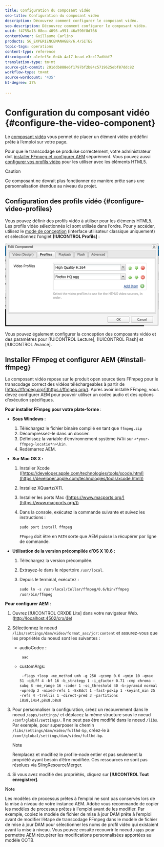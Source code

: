 ```yaml
---
title: Configuration du composant vidéo
seo-title: Configuration du composant vidéo
description: Découvrez comment configurer le composant vidéo.
seo-description: Découvrez comment configurer le composant vidéo.
uuid: f4755a13-08ea-4096-a951-46a590f8d766
contentOwner: Guillaume Carlino
products: SG_EXPERIENCEMANAGER/6.4/SITES
topic-tags: operations
content-type: reference
discoiquuid: a1efef3c-0e4b-4a17-bcad-e3cc17adbbf7
translation-type: tm+mt
source-git-commit: 201ddb888e6f1797bf2b84c5719625ebf87ddc82
workflow-type: tm+mt
source-wordcount: '435'
ht-degree: 37%

---
```



# Configuration du composant vidéo  {#configure-the-video-component}

Le [composant vidéo](/help/sites-authoring/default-components-foundation.md#video) vous permet de placer un élément vidéo prédéfini prête à l’emploi sur votre page.

Pour que le transcodage se produise correctement, votre administrateur doit [installer FFmpeg et configurer AEM](#install-ffmpeg) séparément. Vous pouvez aussi [configurer vos profils vidéo](#configure-video-profiles) pour les utiliser avec les éléments HTML5.

>[!CAUTION]
>
>Ce composant ne devrait plus fonctionner de manière prête sans une personnalisation étendue au niveau du projet.

## Configuration des profils vidéo {#configure-video-profiles}

Vous pouvez définir des profils vidéo à utiliser pour les éléments HTML5. Les profils vidéo sélectionnés ici sont utilisés dans l’ordre. Pour y accéder, utilisez le [mode de conception](/help/sites-authoring/default-components-designmode.md) (interface utilisateur classique uniquement) et sélectionnez l’onglet **[!UICONTROL Profils]** :

![chlimage_1-317](assets/chlimage_1-317.png)

Vous pouvez également configurer la conception des composants vidéo et des paramètres pour [!UICONTROL Lecture], [!UICONTROL Flash] et [!UICONTROL Avancé].

## Installer FFmpeg et configurer AEM {#install-ffmpeg}

Le composant vidéo repose sur le produit open source tiers FFmpeg pour le transcodage correct des vidéos téléchargeables à partir de [https://ffmpeg.org/](https://ffmpeg.org/). Après avoir installé FFmpeg, vous devez configurer AEM pour pouvoir utiliser un codec audio et des options d’exécution spécifiques.

**Pour installer FFmpeg pour votre plate-forme** :

* **Sous Windows :**

   1. Téléchargez le fichier binaire compilé en tant que `ffmpeg.zip`
   1. Décompressez-le dans un dossier.
   1. Définissez la variable d’environnement système `PATH` sur `<*your-ffmpeg-locatio*n>\bin`.
   1. Redémarrez AEM.

* **Sur Mac OS X :**

   1. Installer Xcode ([https://developer.apple.com/technologies/tools/xcode.html](https://developer.apple.com/technologies/tools/xcode.html))
   1. Installez XQuartz/X11.
   1. Installer les ports Mac ([https://www.macports.org/](https://www.macports.org/))
   1. Dans la console, exécutez la commande suivante et suivez les instructions :

      `sudo port install ffmpeg`

      `FFmpeg` doit être en  `PATH` sorte que AEM puisse la récupérer par ligne de commande.

* **Utilisation de la version précompilée d’OS X 10.6 :**

   1. Téléchargez la version précompilée.
   1. Extrayez-le dans le répertoire `/usr/local`.
   1. Depuis le terminal, exécutez :

      `sudo ln -s /usr/local/Cellar/ffmpeg/0.6/bin/ffmpeg /usr/bin/ffmpeg`

**Pour configurer AEM** :

1. Ouvrez [!UICONTROL CRXDE Lite] dans votre navigateur Web. ([http://localhost:4502/crx/de](http://localhost:4502/crx/de))
1. Sélectionnez le noeud `/libs/settings/dam/video/format_aac/jcr:content` et assurez-vous que les propriétés du noeud sont les suivantes :

   * audioCodec :

      ```
       aac
      ```

   * customArgs:

      ```
       -flags +loop -me_method umh -g 250 -qcomp 0.6 -qmin 10 -qmax 51 -qdiff 4 -bf 16 -b_strategy 1 -i_qfactor 0.71 -cmp chroma -subq 8 -me_range 16 -coder 1 -sc_threshold 40 -b-pyramid normal -wpredp 2 -mixed-refs 1 -8x8dct 1 -fast-pskip 1 -keyint_min 25 -refs 4 -trellis 1 -direct-pred 3 -partitions i8x8,i4x4,p8x8,b8x8
      ```

1. Pour personnaliser la configuration, créez un recouvrement dans le noeud `/apps/settings/` et déplacez la même structure sous le noeud `/conf/global/settings/`. Il ne peut pas être modifié dans le noeud `/libs`. Par exemple, pour superposer le chemin `/libs/settings/dam/video/fullhd-bp`, créez-le à `/conf/global/settings/dam/video/fullhd-bp`.

   >[!NOTE]
   >
   >Remplacez et modifiez le profile-node entier et pas seulement la propriété ayant besoin d’être modifiée. Ces ressources ne sont pas résolues via SlingResourceMerger.

1. Si vous avez modifié des propriétés, cliquez sur **[!UICONTROL Tout enregistrer]**.

>[!NOTE]
>
>Les modèles de processus prêtes à l’emploi ne sont pas conservés lors de la mise à niveau de votre instance AEM. Adobe vous recommande de copier les modèles de processus prêtes à l&#39;emploi avant de les modifier. Par exemple, copiez le modèle de fichier de mise à jour DAM prête à l’emploi avant de modifier l’étape de transcodage FFmpeg dans le modèle de fichier de mise à jour DAM pour sélectionner les noms de profil vidéo qui existaient avant la mise à niveau. Vous pouvez ensuite recouvrir le noeud `/apps` pour permettre AEM récupérer les modifications personnalisées apportées au modèle OOTB.

